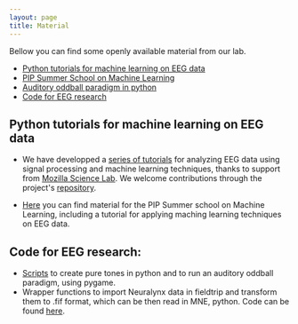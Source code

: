 ```yaml
---
layout: page
title: Material
---
```


Bellow you can find some openly available material from our lab.
* [Python tutorials for machine learning on EEG data](#python-tutorials-for-machine-learning-on-eeg-data)
* [PIP Summer School on Machine Learning](#machine-learning-for-eeg-in-python)
* [Auditory oddball paradigm in python](#auditory-oddball-in-python)
* [Code for EEG research](#code-for-eeg-research)

## Python tutorials for machine learning on EEG data
* We have developped a [series of tutorials](https://aath0.github.io/AlgorithmsNeuroscience/) for analyzing EEG data using signal processing and machine learning techniques, thanks to support from [Mozilla Science Lab](https://wiki.mozilla.org/ScienceLab). We welcome contributions through the project's [repository](https://github.com/aath0/AlgorithmsNeuroscience).

* [Here](https://github.com/aath0/PIP_SummerSchoolML) you can find material for the PIP Summer school on Machine Learning, including a tutorial for applying maching learning techniques on EEG data.

## Code for EEG research:
* [Scripts](https://github.com/aath0/AuditoryOddball) to create pure tones in python and to run an auditory oddball paradigm, using pygame.
* Wrapper functions to import Neuralynx data in fieldtrip and transform them to .fif format, which can be then read in MNE, python. Code can be found [here](https://github.com/aath0/EEG_Neuralynx2Fieldtrip2MNE).
